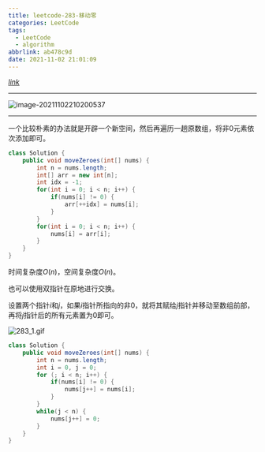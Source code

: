 ```yaml
---
title: leetcode-283-移动零
categories: LeetCode
tags:
  - LeetCode
  - algorithm
abbrlink: ab478c9d
date: 2021-11-02 21:01:09
---
```


[$link$](https://leetcode-cn.com/problems/move-zeroes/)

<hr/>

![image-20211102210200537](https://gitee.com/cao_ziqiang/img/raw/master/20211102210200.png)

<hr/>

一个比较朴素的办法就是开辟一个新空间，然后再遍历一趟原数组，将非0元素依次添加即可。

```java
class Solution {
    public void moveZeroes(int[] nums) {
        int n = nums.length;
        int[] arr = new int[n];
        int idx = -1;
        for(int i = 0; i < n; i++) {
            if(nums[i] != 0) {
                arr[++idx] = nums[i];
            }
        }
        for(int i = 0; i < n; i++) {
            nums[i] = arr[i];
        }
    }
}
```

时间复杂度$O(n)$，空间复杂度$O(n)$。

也可以使用双指针在原地进行交换。

设置两个指针$i$和$j$，如果$i$指针所指向的非0，就将其赋给$j$指针并移动至数组前部，再将$j$指针后的所有元素置为0即可。

![283_1.gif](https://gitee.com/cao_ziqiang/img/raw/master/20211102212039.gif)

```java
class Solution {
    public void moveZeroes(int[] nums) {
        int n = nums.length;
        int i = 0, j = 0;
        for (; i < n; i++) {
            if(nums[i] != 0) {
                nums[j++] = nums[i];
            }
        }
        while(j < n) {
            nums[j++] = 0;
        }
    }
}
```

